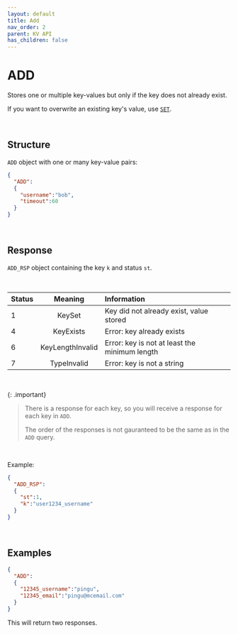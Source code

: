 ```yaml
---
layout: default
title: Add
nav_order: 2
parent: KV API
has_children: false
---
```


# ADD
Stores one or multiple key-values but only if the key does not already exist.

If you want to overwrite an existing key's value, use [`SET`](../kvset/kvset.md).


<br/>

## Structure

`ADD` object with one or many key-value pairs:

```json
{
  "ADD":
  {
    "username":"bob",
    "timeout":60
  }
}
```

<br/>


## Response
`ADD_RSP` object containing the key `k` and status `st`.

<br/>

| Status  | Meaning | Information      | 
|:---     |:---:    |:---     |
|1        | KeySet            | Key did not already exist, value stored |
|4        | KeyExists         | Error: key already exists |
|6        | KeyLengthInvalid  | Error: key is not at least the minimum length |
|7        | TypeInvalid       | Error: key is not a string |


<br/>

{: .important}
> There is a response for each key, so you will receive a response for each key in `ADD`.
>
> The order of the responses is not gauranteed to be the same as in the `ADD` query.


<br/>

Example:

```json
{
  "ADD_RSP":
  {
    "st":1,
    "k":"user1234_username"
  }
}
```



<br/>

## Examples

```json
{
  "ADD":
  {
    "12345_username":"pingu",
    "12345_email":"pingu@mcemail.com"
  }
}
```

This will return two responses.

